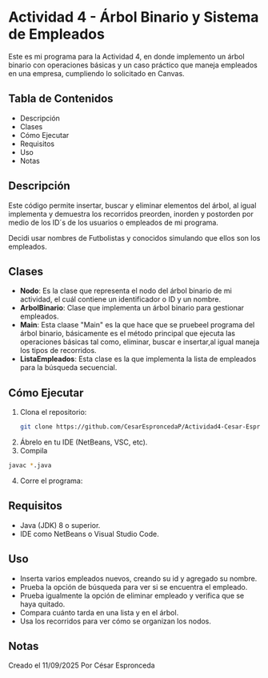 # Actividad 4 - Árbol Binario y Sistema de Empleados  

Este es mi programa para la Actividad 4, en donde implemento un árbol binario con operaciones básicas y un caso práctico que maneja empleados en una empresa, cumpliendo lo solicitado en Canvas.  

## Tabla de Contenidos  
- Descripción  
- Clases  
- Cómo Ejecutar  
- Requisitos  
- Uso  
- Notas  

## Descripción    
Este código permite insertar, buscar y eliminar elementos del árbol, al igual implementa y demuestra los recorridos preorden, inorden y postorden por medio de los ID´s de los usuarios
o empleados de mi programa.

Decidi usar nombres de Futbolistas y conocidos simulando que ellos son los empleados.

## Clases  
- **Nodo**: Es la clase que representa el nodo del árbol binario de mi actividad, el cuál contiene un identificador o ID y un nombre.  
- **ArbolBinario**: Clase que implementa un árbol binario para gestionar empleados.  
- **Main**: Esta claase "Main" es la que hace que se pruebeel programa del árbol binario, básicamente es el método principal que ejecuta las operaciones
  básicas tal como, eliminar, buscar e insertar,al igual maneja los tipos de recorridos.
- **ListaEmpleados**: Esta clase es la que implementa la lista de empleados para la búsqueda secuencial.
## Cómo Ejecutar  
1. Clona el repositorio:  
   ```bash
   git clone https://github.com/CesarEsproncedaP/Actividad4-Cesar-Espronceda-AL07040765.git
   ```
2. Ábrelo en tu IDE (NetBeans, VSC, etc).
3.  Compila
  ```bash
  javac *.java
  ```
4. Corre el programa:

## Requisitos
- Java (JDK) 8 o superior.
- IDE como NetBeans o Visual Studio Code.

## Uso
- Inserta varios empleados nuevos, creando su id y agregado su nombre.
- Prueba la opción de búsqueda para ver si se encuentra el empleado.
- Prueba igualmente la opción de eliminar empleado y verifica que se haya quitado.
- Compara cuánto tarda en una lista y en el árbol.
- Usa los recorridos para ver cómo se organizan los nodos.

## Notas
Creado el 11/09/2025
Por César Espronceda

